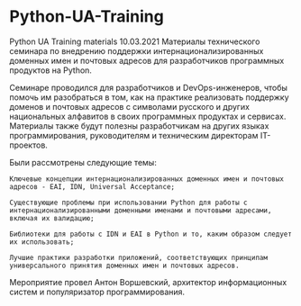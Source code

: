 # Python-UA-Training
Python UA Training materials 10.03.2021
Материалы технического семинара по внедрению поддержки интернационализированных доменных имен и почтовых адресов для разработчиков программных продуктов на Python.

Семинаре проводился для разработчиков и DevOps-инженеров, чтобы помочь им разобраться в том, как на практике реализовать поддержку доменов и почтовых адресов с символами русского и других национальных алфавитов в своих программных продуктах и сервисах. Материалы также будут полезны разработчикам на других языках программирования, руководителям и техническим директорам IT-проектов.

Были рассмотрены следующие темы:

    Ключевые концепции интернационализированных доменных имен и почтовых адресов - EAI, IDN, Universal Acceptance;

    Существующие проблемы при использовании Python для работы с интернационализированными доменными именами и почтовыми адресами, включая их валидацию;

    Библиотеки для работы с IDN и EAI в Python и то, каким образом следует их использовать;

    Лучшие практики разработки приложений, соответствующих принципам универсального принятия доменных имен и почтовых адресов.

Мероприятие провел Антон Воршевский, архитектор информационных систем и популяризатор программирования.
